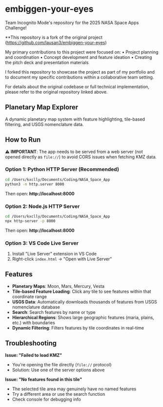 # embiggen-your-eyes
Team Incognito Mode's repository for the 2025 NASA Space Apps Challenge!

**This repository is a fork of the original project (https://github.com/lausan3/embiggen-your-eyes)

My primary contributions to this project were focused on:
	•	Project planning and coordination
	•	Concept development and feature ideation
	•	Creating the pitch deck and presentation materials

I forked this repository to showcase the project as part of my portfolio and to document my specific contributions within a collaborative team setting.

For details about the original codebase or full technical implementation, please refer to the original repository linked above.

## Planetary Map Explorer

A dynamic planetary map system with feature highlighting, tile-based filtering, and USGS nomenclature data.

## How to Run

⚠️ **IMPORTANT**: The app needs to be served from a web server (not opened directly as `file://`) to avoid CORS issues when fetching KMZ data.

### Option 1: Python HTTP Server (Recommended)

```bash
cd /Users/kxclly/Documents/Coding/NASA_Space_App
python3 -m http.server 8000
```

Then open: **http://localhost:8000**

### Option 2: Node.js HTTP Server

```bash
cd /Users/kxclly/Documents/Coding/NASA_Space_App
npx http-server -p 8000
```

Then open: **http://localhost:8000**

### Option 3: VS Code Live Server

1. Install "Live Server" extension in VS Code
2. Right-click `index.html` → "Open with Live Server"

## Features

- **Planetary Maps**: Moon, Mars, Mercury, Vesta
- **Tile-based Feature Loading**: Click any tile to see features within that coordinate range
- **USGS Data**: Automatically downloads thousands of features from USGS nomenclature database
- **Search**: Search features by name or type
- **Hierarchical Regions**: Shows large geographic features (maria, plains, etc.) with boundaries
- **Dynamic Filtering**: Filters features by tile coordinates in real-time

## Troubleshooting

**Issue: "Failed to load KMZ"**
- You're opening the file directly (`file://` protocol)
- Solution: Use one of the server options above

**Issue: "No features found in this tile"**
- The selected tile area may genuinely have no named features
- Try a different area or use the search function
- Check console for debugging info
